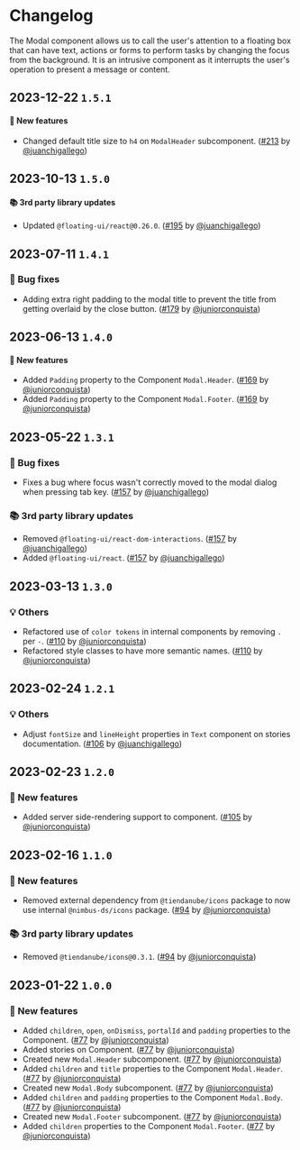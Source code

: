 # Changelog

The Modal component allows us to call the user's attention to a floating box that can have text, actions or forms to perform tasks by changing the focus from the background. It is an intrusive component as it interrupts the user's operation to present a message or content.

## 2023-12-22 `1.5.1`

#### 🎉 New features

- Changed default title size to `h4` on `ModalHeader` subcomponent. ([#213](https://github.com/TiendaNube/nimbus-design-system/pull/213) by [@juanchigallego](https://github.com/juanchigallego))

## 2023-10-13 `1.5.0`

#### 📚 3rd party library updates

- Updated `@floating-ui/react@0.26.0`. ([#195](https://github.com/TiendaNube/nimbus-design-system/pull/195) by [@juanchigallego](https://github.com/juanchigallego))

## 2023-07-11 `1.4.1`

### 🐛 Bug fixes

- Adding extra right padding to the modal title to prevent the title from getting overlaid by the close button. ([#179](https://github.com/TiendaNube/nimbus-design-system/pull/179) by [@juniorconquista](https://github.com/juniorconquista))

## 2023-06-13 `1.4.0`

#### 🎉 New features

- Added `Padding` property to the Component `Modal.Header`. ([#169](https://github.com/TiendaNube/nimbus-design-system/pull/169) by [@juniorconquista](https://github.com/juniorconquista))
- Added `Padding` property to the Component `Modal.Footer`. ([#169](https://github.com/TiendaNube/nimbus-design-system/pull/169) by [@juniorconquista](https://github.com/juniorconquista))

## 2023-05-22 `1.3.1`

### 🐛 Bug fixes

- Fixes a bug where focus wasn't correctly moved to the modal dialog when pressing tab key. ([#157](https://github.com/TiendaNube/nimbus-design-system/pull/157) by [@juanchigallego](https://github.com/juanchigallego))

### 📚 3rd party library updates

- Removed `@floating-ui/react-dom-interactions`. ([#157](https://github.com/TiendaNube/nimbus-design-system/pull/157) by [@juanchigallego](https://github.com/juanchigallego))
- Added `@floating-ui/react`. ([#157](https://github.com/TiendaNube/nimbus-design-system/pull/157) by [@juanchigallego](https://github.com/juanchigallego))

## 2023-03-13 `1.3.0`

### 💡 Others

- Refactored use of `color tokens` in internal components by removing `.` per `-`. ([#110](https://github.com/TiendaNube/nimbus-design-system/pull/110) by [@juniorconquista](https://github.com/juniorconquista))
- Refactored style classes to have more semantic names. ([#110](https://github.com/TiendaNube/nimbus-design-system/pull/110) by [@juniorconquista](https://github.com/juniorconquista))

## 2023-02-24 `1.2.1`

### 💡 Others

- Adjust `fontSize` and `lineHeight` properties in `Text` component on stories documentation. ([#106](https://github.com/TiendaNube/nimbus-design-system/pull/106) by [@juanchigallego](https://github.com/juanchigallego))

## 2023-02-23 `1.2.0`

### 🎉 New features

- Added server side-rendering support to component. ([#105](https://github.com/TiendaNube/nimbus-design-system/pull/105) by [@juniorconquista](https://github.com/juniorconquista))

## 2023-02-16 `1.1.0`

### 🎉 New features

- Removed external dependency from `@tiendanube/icons` package to now use internal `@nimbus-ds/icons` package. ([#94](https://github.com/TiendaNube/nimbus-design-system/pull/#94) by [@juniorconquista](https://github.com/juniorconquista))

### 📚 3rd party library updates

- Removed `@tiendanube/icons@0.3.1`. ([#94](https://github.com/TiendaNube/nimbus-design-system/pull/#94) by [@juniorconquista](https://github.com/juniorconquista))

## 2023-01-22 `1.0.0`

### 🎉 New features

- Added `children`, `open`, `onDismiss`, `portalId` and `padding` properties to the Component. ([#77](https://github.com/TiendaNube/nimbus-design-system/pull/77) by [@juniorconquista](https://github.com/juniorconquista))
- Added stories on Component. ([#77](https://github.com/TiendaNube/nimbus-design-system/pull/77) by [@juniorconquista](https://github.com/juniorconquista))
- Created new `Modal.Header` subcomponent. ([#77](https://github.com/TiendaNube/nimbus-design-system/pull/77) by [@juniorconquista](https://github.com/juniorconquista))
- Added `children` and `title` properties to the Component `Modal.Header`. ([#77](https://github.com/TiendaNube/nimbus-design-system/pull/77) by [@juniorconquista](https://github.com/juniorconquista))
- Created new `Modal.Body` subcomponent. ([#77](https://github.com/TiendaNube/nimbus-design-system/pull/77) by [@juniorconquista](https://github.com/juniorconquista))
- Added `children` and `padding` properties to the Component `Modal.Body`. ([#77](https://github.com/TiendaNube/nimbus-design-system/pull/77) by [@juniorconquista](https://github.com/juniorconquista))
- Created new `Modal.Footer` subcomponent. ([#77](https://github.com/TiendaNube/nimbus-design-system/pull/77) by [@juniorconquista](https://github.com/juniorconquista))
- Added `children` properties to the Component `Modal.Footer`. ([#77](https://github.com/TiendaNube/nimbus-design-system/pull/77) by [@juniorconquista](https://github.com/juniorconquista))
